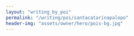```yaml
---
layout: "writing_by_poi"
permalink: "/writing/poi/santacatarinapalopo"
header-img: "assets/owner/hero/pois-bg.jpg"
---
```

